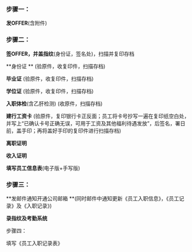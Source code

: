 ### 步骤一：

**发OFFER**\(含附件\)

### 

### 步骤二：

**签OFFER，并盖指纹**\(身份证，签名处\)，扫描并复印存档

**身份证 **                   \(验原件，收复印件，扫描存档\)

**毕业证**                    \(验原件，收复印件，扫描存档\)

**学位证**                    \(验原件，收复印件，扫描存档\)

**入职体检**\(含乙肝检测\)         \(收原件，扫描存档\)

**建行工资卡**            \(验原件，复印银行卡正反面；员工将卡号抄写一遍在复印纸空白处，并写上“已确认卡号正确无误，可用于工资及其他福利待遇发放”，后签名，署日前，盖手印；再将盖好手印的复印件进行扫描存档\)

**离职证明**

**收入证明**

**填写员工信息表**\(电子版+手写版\)

### 

### 步骤三：

**发邮件通知开通公司邮箱      **\(同时邮件中通知更新《员工入职信息》，《员工记录》及《入职记录》\)

**录指纹及考勤系统**

步骤四：

填写《员工入职记录表》

